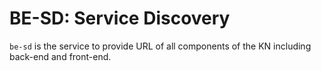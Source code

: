 # BE-SD: Service Discovery

`be-sd` is the service to provide URL of all components of the KN including back-end and front-end.
